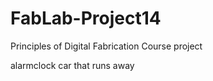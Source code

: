 # FabLab-Project14
Principles of Digital Fabrication Course project

alarmclock car that runs away 

